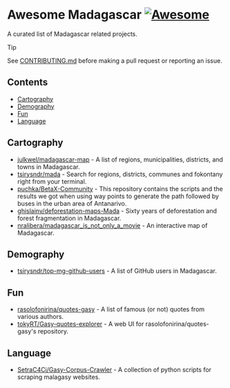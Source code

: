 <!--lint ignore awesome-git-repo-age-->

# Awesome Madagascar [![Awesome](https://cdn.rawgit.com/sindresorhus/awesome/d7305f38d29fed78fa85652e3a63e154dd8e8829/media/badge.svg)](https://github.com/sindresorhus/awesome)

A curated list of Madagascar related projects.

<!--lint ignore no-undefined-references-->

> [!TIP]
> See [CONTRIBUTING.md](CONTRIBUTING.md) before making a pull request or reporting an issue.

## Contents

- [Cartography](#cartography)
- [Demography](#demography)
- [Fun](#fun)
- [Language](#language)

## Cartography

- [julkwel/madagascar-map](https://github.com/julkwel/madagascar-map) - A list of regions, municipalities, districts, and towns in Madagascar.
- [tsirysndr/mada](https://github.com/tsirysndr/mada) - Search for regions, districts, communes and fokontany right from your terminal.
- [puchka/BetaX-Community](https://github.com/puchka/BetaX-Community) - This repository contains the scripts and the results we got when using way points to generate the path followed by buses in the urban area of Antanarivo.
- [ghislainv/deforestation-maps-Mada](https://github.com/ghislainv/deforestation-maps-Mada) - Sixty years of deforestation and forest fragmentation in Madagascar.
- [nralibera/madagascar_is_not_only_a_movie](https://github.com/nralibera/madagascar_is_not_only_a_movie) - An interactive map of Madagascar.

## Demography

- [tsirysndr/top-mg-github-users](https://github.com/tsirysndr/top-mg-github-users) - A list of GitHub users in Madagascar.

## Fun
- [rasolofonirina/quotes-gasy](https://github.com/rasolofonirina/quotes-gasy) - A list of famous (or not) quotes from various authors.
- [tokyRT/Gasy-quotes-explorer](https://github.com/tokyRT/Gasy-quotes-explorer) - A web UI for rasolofonirina/quotes-gasy's repository.

## Language
- [SetraC4Ci/Gasy-Corpus-Crawler](https://github.com/SetraC4Ci/Gasy-Corpus-Crawler) - A collection of python scripts for scraping malagasy websites.
